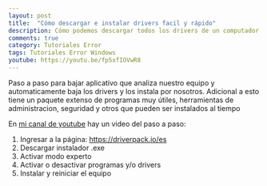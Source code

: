 ```yaml
---
layout: post
title:  "Cómo descargar e instalar drivers facil y rápido"
description: Cómo podemos descargar todos los drivers de un computador fácil, rápido y totalmente gratis  
comments: true
category: Tutoriales Error
tags: Tutoriales Error Windows
youtube: https://youtu.be/fp5xfIOVwR8
---
```

Paso a paso para bajar aplicativo que analiza nuestro equipo y automaticamente baja los drivers y los instala por nosotros. Adicional a esto tiene un paquete extenso de programas muy útiles, herramientas de administracion, seguridad y otros que pueden ser instalados al tiempo

En <a target="_blank" href="{{ page.youtube }}">mi canal de youtube</a> hay un video del paso a paso:

1. Ingresar a la página: <a target="_blank" href="https://driverpack.io/es">https://driverpack.io/es</a>
2. Descargar instalador .exe
3. Activar modo experto
4. Activar o desactivar programas y/o drivers
5. Instalar y reiniciar el equipo
